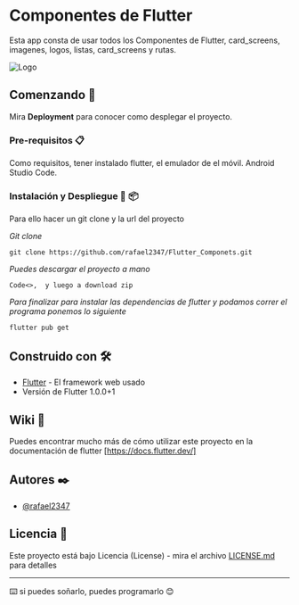 # Componentes de Flutter 

Esta app consta de usar todos los Componentes de Flutter, card_screens, imagenes, logos, listas, card_screens y rutas.

![Logo ](https://cdn-images-1.medium.com/max/300/1*5-aoK8IBmXve5whBQM90GA.png)

## Comenzando 🚀

Mira **Deployment** para conocer como desplegar el proyecto.


### Pre-requisitos 📋
Como requisitos, tener instalado flutter, el emulador de el móvil.
Android Studio Code.

### Instalación y Despliegue 🔧 📦

Para ello hacer un git clone y la url del proyecto

_Git clone_

```
git clone https://github.com/rafael2347/Flutter_Componets.git
```

_Puedes descargar el proyecto a  mano_

```
Code<>,  y luego a download zip
```

_Para finalizar para instalar las dependencias de flutter y podamos correr el programa ponemos lo siguiente_

```
flutter pub get
```



## Construido con 🛠️

* [Flutter](https://docs.flutter.dev/) - El framework web usado
* Versión de Flutter 1.0.0+1
## Wiki 📖

Puedes encontrar mucho más de cómo utilizar este proyecto en la documentación de flutter [https://docs.flutter.dev/]

## Autores ✒️

- [@rafael2347](https://github.com/rafael2347)

## Licencia 📄

Este proyecto está bajo Licencia (License) - mira el archivo [LICENSE.md](LICENSE.md) para detalles

---
⌨️ si puedes soñarlo, puedes programarlo 😊
